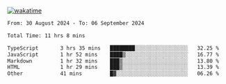 [![wakatime](https://wakatime.com/badge/user/702d7a0d-6421-40c6-be4d-9b18f6ca91d5.svg)](https://wakatime.com/@702d7a0d-6421-40c6-be4d-9b18f6ca91d5)

<!--START_SECTION:waka-->

```txt
From: 30 August 2024 - To: 06 September 2024

Total Time: 11 hrs 8 mins

TypeScript       3 hrs 35 mins   ████████░░░░░░░░░░░░░░░░░   32.25 %
JavaScript       1 hr 52 mins    ████▒░░░░░░░░░░░░░░░░░░░░   16.77 %
Markdown         1 hr 32 mins    ███▒░░░░░░░░░░░░░░░░░░░░░   13.80 %
HTML             1 hr 29 mins    ███▒░░░░░░░░░░░░░░░░░░░░░   13.39 %
Other            41 mins         █▓░░░░░░░░░░░░░░░░░░░░░░░   06.26 %
```

<!--END_SECTION:waka-->